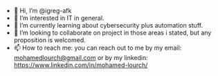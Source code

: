 - 👋 Hi, I’m @igreg-afk
- 👀 I’m interested in IT in general.
- 🌱 I’m currently learning about cybersecurity plus automation stuff. 
- 💞️ I’m looking to collaborate on project in those areas i stated, but any proposition is welcomed.
- 📫 How to reach me: you can reach out to me by my email: mohamedlourch@gmail.com or by my linkedin: https://www.linkedin.com/in/mohamed-lourch/

<!---
igreg-afk/igreg-afk is a ✨ special ✨ repository because its `README.md` (this file) appears on your GitHub profile.
You can click the Preview link to take a look at your changes.
--->
